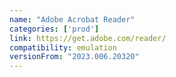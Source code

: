 ```yaml
---
name: "Adobe Acrobat Reader"
categories: ['prod']
link: https://get.adobe.com/reader/
compatibility: emulation
versionFrom: "2023.006.20320"
---
```


